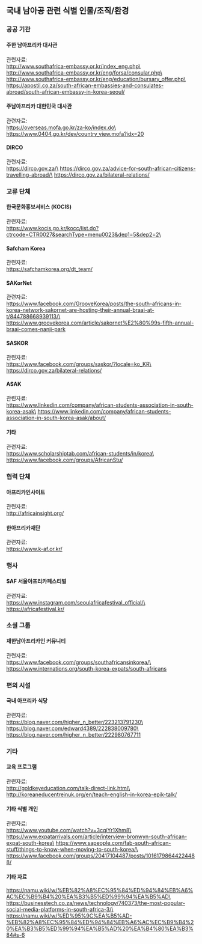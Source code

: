 ## 국내 남아공 관련 식별 인물/조직/환경
### 공공 기관
#### 주한 남아프리카 대사관
관련자료:\
http://www.southafrica-embassy.or.kr/index_eng.php\
http://www.southafrica-embassy.or.kr/eng/forsa/consular.php\
http://www.southafrica-embassy.or.kr/eng/education/bursary_offer.php\
https://apostil.co.za/south-african-embassies-and-consulates-abroad/south-african-embassy-in-korea-seoul/

#### 주남아프리카 대한민국 대사관
관련자료:\
https://overseas.mofa.go.kr/za-ko/index.do\
https://www.0404.go.kr/dev/country_view.mofa?idx=20

#### DIRCO
관련자료:\
https://dirco.gov.za/\
https://dirco.gov.za/advice-for-south-african-citizens-travelling-abroad/\
https://dirco.gov.za/bilateral-relations/

### 교류 단체
#### 한국문화홍보서비스 (KOCIS)
관련자료:\
https://www.kocis.go.kr/kocc/list.do?ctrcode=CTR0027&searchType=menu0023&dep1=5&dep2=2\

#### Safcham Korea
관련자료:\
https://safchamkorea.org/dt_team/

#### SAKorNet
관련자료:\
https://www.facebook.com/GrooveKorea/posts/the-south-africans-in-korea-network-sakornet-are-hosting-their-annual-braai-at-t/844788668939113/\
https://www.groovekorea.com/article/sakornet%E2%80%99s-fifth-annual-braai-comes-nanji-park

#### SASKOR
관련자료:\
https://www.facebook.com/groups/saskor/?locale=ko_KR\
https://dirco.gov.za/bilateral-relations/

#### ASAK
관련자료:\
https://www.linkedin.com/company/african-students-association-in-south-korea-asak\
https://www.linkedin.com/company/african-students-association-in-south-korea-asak/about/

#### 기타
관련자료:\
https://www.scholarshiptab.com/african-students/in/korea\
https://www.facebook.com/groups/AfricanStu/

### 협력 단체
#### 아프리카인사이트
관련자료:\
http://africainsight.org/

#### 한아프리카재단
관련자료:\
https://www.k-af.or.kr/

### 행사
#### SAF 서울아프리카페스티벌
관련자료:\
https://www.instagram.com/seoulafricafestival_official/\
https://africafestival.kr/

### 소셜 그룹
#### 재한남아프리카인 커뮤니티
관련자료:\
https://www.facebook.com/groups/southafricansinkorea/\
https://www.internations.org/south-korea-expats/south-africans

### 편의 시설
#### 국내 아프리카 식당
관련자료:\
https://blog.naver.com/higher_n_better/223213791230\
https://blog.naver.com/edward4389/222838009780\
https://blog.naver.com/higher_n_better/222980767711

### 기타
#### 교육 프로그램
관련자료:\
http://goldkeyeducation.com/talk-direct-link.html\
http://koreaneducentreinuk.org/en/teach-english-in-korea-epik-talk/

#### 기타 식별 개인
관련자료:\
https://www.youtube.com/watch?v=3cqiYr1Xhm8\
https://www.expatarrivals.com/article/interview-bronwyn-south-african-expat-south-korea\
https://www.sapeople.com/fab-south-african-stuff/things-to-know-when-moving-to-south-korea/\
https://www.facebook.com/groups/20417104487/posts/10161798644224488/

#### 기타 자료
https://namu.wiki/w/%EB%82%A8%EC%95%84%ED%94%84%EB%A6%AC%EC%B9%B4%20%EA%B3%B5%ED%99%94%EA%B5%AD\
https://businesstech.co.za/news/technology/740373/the-most-popular-social-media-platforms-in-south-africa-3/\
https://namu.wiki/w/%ED%95%9C%EA%B5%AD-%EB%82%A8%EC%95%84%ED%94%84%EB%A6%AC%EC%B9%B4%20%EA%B3%B5%ED%99%94%EA%B5%AD%20%EA%B4%80%EA%B3%84#s-6